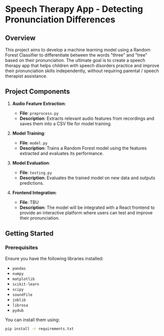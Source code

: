 # Speech Therapy App - Detecting Pronunciation Differences

## Overview

This project aims to develop a machine learning model using a Random Forest Classifier to differentiate between the words "three" and "tree" based on their pronunciation. The ultimate goal is to create a speech therapy app that helps children with speech disorders practice and improve their pronunciation skills independently, without requiring parental / speech therapist assistance.

## Project Components

1. **Audio Feature Extraction**:
   - **File**: `preprocess.py`
   - **Description**: Extracts relevant audio features from recordings and saves them into a CSV file for model training.

2. **Model Training**:
   - **File**: `model.py`
   - **Description**: Trains a Random Forest model using the features extracted and evaluates its performance.

3. **Model Evaluation**:
   - **File**: `testing.py`
   - **Description**: Evaluates the trained model on new data and outputs predictions.

4. **Frontend Integration**:
   - **File**: TBU
   - **Description**: The model will be integrated with a React frontend to provide an interactive platform where users can test and improve their pronunciation.

## Getting Started

### Prerequisites

Ensure you have the following libraries installed:
- `pandas`
- `numpy`
- `matplotlib`
- `scikit-learn`
- `scipy`
- `soundfile`
- `joblib`
- `librosa`
- `pydub`

You can install them using:
```bash
pip install -r requirements.txt
